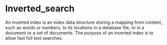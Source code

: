 # Inverted_search
An inverted index is an index data structure storing a mapping from content, such as words or
numbers, to its locations in a database file, or in a document or a set of documents. The purpose of
an inverted index is to allow fast full text searches.

